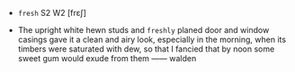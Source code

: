 - `fresh` S2 W2 [frɛʃ]



-  The upright white hewn studs and `freshly` planed door and window casings gave it a clean and airy look, especially in the morning, when its timbers were saturated with dew, so that I fancied that by noon some sweet gum would exude from them —— walden